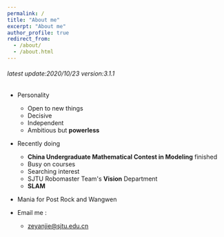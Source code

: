```yaml
---
permalink: /
title: "About me"
excerpt: "About me"
author_profile: true
redirect_from: 
  - /about/
  - /about.html
---
```


###### latest update:2020/10/23 version:3.1.1 
- Personality
  - Open to new things
  - Decisive
  - Independent
  - Ambitious but **powerless**

- Recently doing
  - **China Undergraduate Mathematical Contest in Modeling** finished
  - Busy on courses
  - Searching interest
  - SJTU Robomaster Team's **Vision** Department
  - **SLAM**
  
- Mania for Post Rock and Wangwen

- Email me : 
  - zeyanjie@sjtu.edu.cn


<script type="text/javascript" id="clustrmaps" src="//clustrmaps.com/map_v2.js?d=Qy7qCkBqTa5j6doaApz-rxjp16jVcHHRB46tH-I6VSg&cl=ffffff&w=a"></script>

